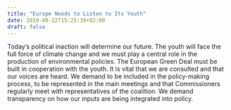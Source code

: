 ```yaml
---
title: "Europe Needs to Listen to Its Youth"
date: 2019-08-22T15:25:39+02:00
draft: false
---
```


Today’s political inaction will determine our future.
The youth will face the full force of climate change and we must play a central role in the production of environmental policies.
The European Green Deal must be built in cooperation with the youth.
It is vital that we are consulted and that our voices are heard.
We demand to be included in the policy-making process, to be represented in the main meetings and that Commissioners regularly meet with representatives of the coalition.
We demand transparency on how our inputs are being integrated into policy.
